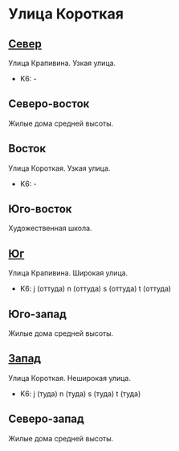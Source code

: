 # Улица Короткая

## [Север](./10370085.md)

Улица Крапивина.
Узкая улица.

* K6:   -

## Северо-восток

Жилые дома средней высоты.

## Восток

Улица Короткая.
Узкая улица.

* K6:   -

## Юго-восток

Художественная школа.

## [Юг](./10370090.md)

Улица Крапивина.
Широкая улица.

* K6:   j (оттуда)  n (оттуда)  s (оттуда)  t (оттуда)

## Юго-запад

Жилые дома средней высоты.

## [Запад](./10360087.md)

Улица Короткая.
Неширокая улица.

* K6:   j (туда)    n (туда)    s (туда)    t (туда)

## Северо-запад

Жилые дома средней высоты.
